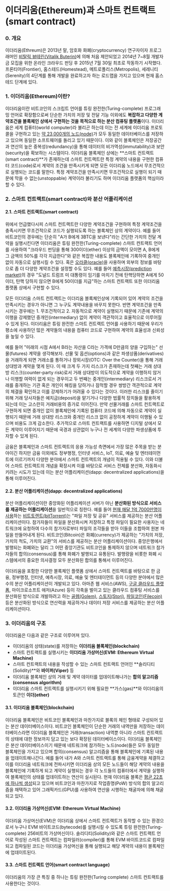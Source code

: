 # 이더리움\(Ethereum\)과 스마트 컨트랙트\(smart contract\)

### 0. 개요

이더리움\(Ethreum\)은 2013년 말, 암호화 화폐\(cryptocurrency\) 연구자이자 프로그래머인 [비탈릭 뷰테린\(Vitalik Buterin\)](https://en.wikipedia.org/wiki/Vitalik_Buterin)에 의해 처음 제안되었고 2014년 7~8월 개발자금 모집을 위한 온라인 크라우드 펀딩 후 2015년 7월 30일 최초로 작동하기 시작했다. 프론티어\(Frontier\), 홈스테드\(Homestead\), 메트로폴리스\(Metropolis\), 세레니티\(Serenity\)의 4단계를 통해 개발을 완료하고자 하는 로드맵을 가지고 있으며 현재 홈스테드 단계에 있다.

### 1. 이더리움\(Ethereum\)이란?

이더리움이란 비트코인의 스크립트 언어를 튜링 완전한\(Turing-complete\) 프로그래밍 언어로 확장함으로써 단순한 가치의 저장 및 전달 기능 이외에도 **복잡하고 다양한 계약조건을 블록체인 상에서 구현하는 것을 목적으로 하는 분산 컴퓨팅 플랫폼**이다. 이더리움은 세계 컴퓨터\(world computer\)라 불리곤 하는데 이는 전 세계에 이더리움 프로토콜을 구현하고 있는 [약 23,000개의 노드\(node\)](https://www.ethernodes.org/network/1)가 모두 동일한 데이터베이스를 저장하고 있으며 동일한 소프트웨어를 돌리고 있기 때문이다. 이와 같이 블록체인은 저장공간과 연산의 높은 중복성\(redundancy\)을 통해 데이터의 비가역성\(immutability\)과 보안\(security\)을 확보하는 시스템이다. 이더리움 블록체인 상에는 **스마트 컨트랙트\(smart contract\)**가 존재하는데 스마트 컨트랙트란 특정 계약의 내용을 구현한 컴퓨터 코드\(code\)로서 계약의 조건을 만족시키게 되면 모든 이더리움 노드에서 무조건적으로 실행되는 코드를 말한다. 특정 계약조건을 만족시키면 무조건적으로 실행이 되기 때문에 막을 수 없는\(unstoppable\) 계약이라 불리기도 하며 이더리움 플랫폼의 핵심이라 할 수 있다.

### 2. 스마트 컨트랙트\(smart contract\)와 분산 어플리케이션

#### 2.1. 스마트 컨트랙트\(smart contract\)

위에서 언급했다시피 스마트 컨트랙트란 다양한 계약조건을 구현하여 특정 계약조건을 충족시키면 무조건적으로 코드가 실행되도록 하는 블록체인 상의 계약이다. 예를 들어 비트코인의 경우에는 단순히 "A가 B에게 3BTC을 보낸다"라는 간단한 가치의 전달 계약을 실행시킨다면 이더리움은 튜링 완전한\(Turing-complete\) 스마트 컨트랙트 언어를 사용하여 "크라우드 펀딩을 통해 300이더\(ether\) 이상의 금액이 모이면 A, B에게 그 금액의 50%를 각각 지급한다"와 같은 복잡한 내용도 블록체인에 기록하여 중개인 없이 자동으로 실행시킬 수 있다. 혹은 [오라클\(oracle\)](https://blockchainhub.net/blockchain-oracles/)을 사용하며 외부의 정보를 바탕으로 좀 더 다양한 계약조건을 설정할 수도 있다. 예를 들어 [예측시장\(prediction market\)](https://en.wikipedia.org/wiki/Prediction_market)의 경우 "도널드 트럼프 미 대통령이 임기를 마치기 전에 탄핵당하면 A에게 50이더, 탄핵 당하지 않으면 B에게 50이더를 지급"하는 스마트 컨트랙트 또한 이더리움 플랫폼 상에서 구현할 수 있다.

모든 이더리움 스마트 컨트랙트는 이더리움 블록체인상에 기록되어 있어 계약의 조건을 만족시키는 경우가 아니면 그 누구도 계약내용을 바꾸지 못한다. 반면 계약조건을 만족시키는 경우에는 1. 무조건적이고 2. 자동적으로 계약이 실행되기 때문에 기존에 계약의 이행을 강제했던 중개인\(intermediary\) 없이 계약이 객관적이고 효율적으로 이루어질 수 있게 된다. 이더리움은 튜링 완전한 스마트 컨트랙트 언어를 사용하기 때문에 우리가 평소에 사용하던 많은 계약들의 내용을 컴퓨터 코드로 구현하여 계약의 효율성과 신뢰성을 높일 수 있다.

예를 들어 "미래의 시점 A에서 B라는 자산을 C라는 가격에 D만큼의 양을 구입하는" 선물\(futures\) 계약을 생각해보자. 선물 및 옵션\(options\)과 같은 파생상품\(derivatives\)을 거래하게 되면 거래소를 통하거나 장외시장\(OTC: Over the Counter\)을 통해 거래 상대방과 계약을 맺게 된다. 이 때 크게 두 가지 리스크가 존재하는데 첫째는 거래 상대방 리스크\(counter-party risk\)로서 거래 상대방이 의도적으로 계약을 이행하지 않거나 이행할 여력이 없게 되는 경우이고 두 번째는 중개인\(intermediary\) 리스크로서 거래를 중개하는 기관 혹은 개인이 해킹을 당하거나 잠적할 경우 쌍방간 객관적으로 계약의 체결을 확인하고 이를 강제하기가 어려울 수 있다는 것이다. 이러한 리스크를 줄이기 위해 거래 당사자들은 예치금\(deposit\)을 맡기거나 다양한 법률적 장치들을 활용하게 되는데 이는 고스란히 거래비용의 증가로 이어진다. 만약 선물거래를 스마트 컨트랙트로 구현하게 되면 중개인 없이 블록체인에 기록된 컴퓨터 코드에 의해 자동으로 계약이 실행되기 때문에 거래 상대방 리스크와 중개인 리스크 없이 공정하게 계약이 이행될 수 있으며 비용도 크게 감소한다. 추가적으로 스마트 컨트랙트를 사용하면 디지털 상에서 모든 계약이 이루어지기 때문에 국경과 상관없이 누구나 전 세계의 다양한 파생상품에 투자할 수 있게 된다.

금융은 블록체인과 스마트 컨트랙트의 응용 가능성 측면에서 가장 많은 주목을 받는 분야이긴 하지만 금융 이외에도 정부행정, 인터넷 서비스, IoT, 의료, 예술 및 엔터테이먼트에 이르기까지 다양한 분야에서 스마트 컨트랙트의 개념이 적용될 수 있다. 이와 더불어 스마트 컨트랙트의 개념을 확장시켜 이를 바탕으로 서비스 전체를 분산화, 자동화시키려는 시도가 있는데 이는 분산 어플리케이션\(dapp: decentralized applications\)을 통해 이루어진다.

#### 2.2. 분산 어플리케이션\(dapp: decentralized applications\)

분산 어플리케이션이란 중앙화된 어플리케이션 서버가 아닌 **분산화된 방식으로 서비스를 제공하는 어플리케이션**을 일반적으로 칭한다. 예를 들어 [현재 매달 1억 7000만명이 사용](http://www.bittorrent.com/company/about)하는 [비트토렌트\(bitTorrent\)](http://www.bittorrent.com/)는 "파일 저장 및 공유" 서비스를 제공하는 분산 어플리케이션이다. 참가자들이 파일을 분산화시켜 저장하고 특정 파일이 필요한 사용자는 네트워크에 요청하여 다수의 참가자로부터 파일의 조각들을 받아 이들을 조합하여 원본 파일을 만들어내게 된다. 비트코인\(Bitcoin\)은 화폐\(currency\)가 제공하는 "가치의 저장, 가치의 척도, 가치의 교환"의 서비스를 제공하는 분산 어플리케이션이다. 중앙은행에서 발행되는 화폐와는 달리 그 어떤 중앙기관도 비트코인을 통제하지 않으며 네트워크 참가자들의 합의\(consensus\)를 통해 화폐가 발행되고 유통된다. 발행량을 비롯한 화폐 시스템에서의 중요한 의사결정 모두 분산화된 합의를 통해서 이루어진다.

이더리움을 포함한 다양한 블록체인 플랫폼 상에서 스마트 컨트랙트를 바탕으로 한 금융, 정부행정, 인터넷, 예측시장, 의료, 예술 및 엔터테이먼트 등의 다양한 분야에서 많은 수의 분산 어플리케이션이 개발되고 있다. 아마존 웹 서비스\(AWS\), [구글 클라우드 플랫폼](https://cloud.google.com/), 마이크로소프트 애저\(Azure\) 등이 각축을 벌이고 있는 클라우드 컴퓨팅 서비스를 분산화된 방식으로 개발하려고 하는 [골렘\(Golem\)](https://golem.network/), [스토지\(Storj\)](https://storj.io/), [파일코인\(Filecoin\)](https://filecoin.io/) 등은 분산화된 방식으로 연산력을 제공하거나 데이터 저장 서비스를 제공하는 분산 어플리케이션이다.

### 3. 이더리움의 구조

이더리움은 다음과 같은 구조로 이루어져 있다.

* 이더리움의 상태\(state\)를 저장하는 **이더리움 블록체인\(blockchain\)** 
* 스마트 컨트랙트를 실행시키는 **이더리움 가상머신\(EVM: Ethereum Virtual Machine\)**
* 스마트 컨트랙트의 내용을 작성할 수 있는 스마트 컨트랙트 언어인 **솔리디티\(Solidity\)**와 **바이퍼\(Viper\)** 등
* 이더리움 블록체인 상의 거래 및 계약 데이터를 업데이트해나가는 **합의 알고리즘\(consensus algorithm\)**
* 이더리움 스마트 컨트랙트를 실행시키기 위해 필요한 **가스\(gas\)**와 이더리움의 토큰인 **이더\(ether\)**

#### 3.1. 이더리움 블록체인\(blockchain\)

이더리움 블록체인은 비트코인 블록체인과 마찬가지로 블록의 체인 형태로 구성되어 있는 분산 데이터베이스이다. 비트코인 블록체인이 단순한 거래의 내역만을 저장하는 데이터베이스라면 이더리움 블록체인은 거래\(transaction\) 내역뿐 아니라 스마트 컨트랙트의 상태에 대한 정보까지 담고 있는 보다 확장된 데이터베이스이다. 이더리움 블록체인은 분산 데이터베이스이기 때문에 네트워크에 참가하는 노드\(node\)들은 모두 동일한 블록체인을 가지고 있으며 합의\(consensus\) 알고리즘을 통해 블록체인에 기록된 내용을 업데이트해나간다. 예를 들어 내가 A와 스마트 컨트랙트를 통해 금융계약을 체결하고 이를 이더리움 네트워크에 전파시키면 이더리움 상의 모든 노드들이 해당 계약의 내용을 블록체인에 기록하게 되고 계약이 실행되는 경우 각 노드들의 컴퓨터에서 계약을 실행하여 블록체인의 상태를 업데이트하는 연산이 실시된다. 현재 이더리움 블록은 [평균 22초에 하나씩 생성](https://ethstats.net/)되고 있으며 비트코인과 마찬가지로 작업증명\(PoW\) 방식의 합의 알고리즘을 채택하고 있어 그래픽카드\(GPU\)를 사용하여 연산을 시행하는 채굴자에 의해 채굴되고 있다.

#### 3.2. 이더리움 가상머신\(EVM: Ethereum Virtual Machine\)

이더리움 가상머신\(EVM\)은 이더리움 상에서 스마트 컨트랙트가 동작할 수 있는 환경으로서 누구나 EVM 바이트코드\(bytecode\)를 실행시킬 수 있도록 튜링 완전한\(Turing-complete\) 256비트의 가상머신이다. 솔리디티\(Solidity\)와 같은 스마트 컨트랙트 언어로 작성된 스마트 컨트랙트는 컴파일러\(compiler\)를 통해 EVM 바이트코드로 컴파일되고 컴파일된 코드는 이더리움 가상머신을 통해 실행되고 해당 계약의 내용이 블록체인에 업데이트된다.

#### 3.3. 스마트 컨트랙트 언어\(smart contract language\)

이더리움의 가장 큰 특징 중 하나는 튜링 완전한\(Turing complete\) 스마트 컨트랙트를 사용한다는 것이다. 

